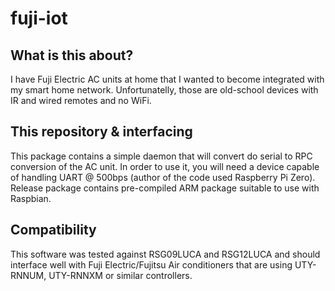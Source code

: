# fuji-iot

## What is this about?

I have Fuji Electric AC units at home that I wanted to become integrated with my smart home network. Unfortunatelly, those are old-school devices with IR and wired remotes and no WiFi. 

## This repository & interfacing

This package contains a simple daemon that will convert do serial to RPC conversion of the AC unit. In order to use it, you will need a device capable of handling UART @ 500bps (author of the code used Raspberry Pi Zero). Release package contains pre-compiled ARM package suitable to use with Raspbian.

## Compatibility

This software was tested against RSG09LUCA and RSG12LUCA and should interface well with Fuji Electric/Fujitsu Air conditioners that are using UTY-RNNUM, UTY-RNNXM  or similar controllers.
